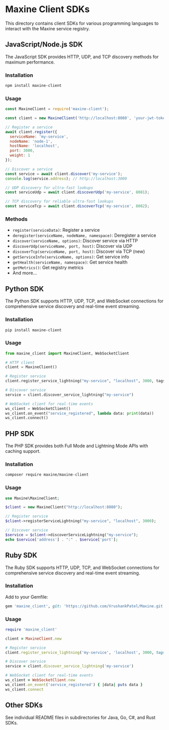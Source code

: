 # Maxine Client SDKs

This directory contains client SDKs for various programming languages to interact with the Maxine service registry.

## JavaScript/Node.js SDK

The JavaScript SDK provides HTTP, UDP, and TCP discovery methods for maximum performance.

### Installation

```bash
npm install maxine-client
```

### Usage

```javascript
const MaxineClient = require('maxine-client');

const client = new MaxineClient('http://localhost:8080', 'your-jwt-token');

// Register a service
await client.register({
  serviceName: 'my-service',
  nodeName: 'node-1',
  hostName: 'localhost',
  port: 3000,
  weight: 1
});

// Discover a service
const service = await client.discover('my-service');
console.log(service.address); // http://localhost:3000

// UDP discovery for ultra-fast lookups
const serviceUdp = await client.discoverUdp('my-service', 8081);

// TCP discovery for reliable ultra-fast lookups
const serviceTcp = await client.discoverTcp('my-service', 8082);
```

### Methods

- `register(serviceData)`: Register a service
- `deregister(serviceName, nodeName, namespace)`: Deregister a service
- `discover(serviceName, options)`: Discover service via HTTP
- `discoverUdp(serviceName, port, host)`: Discover via UDP
- `discoverTcp(serviceName, port, host)`: Discover via TCP (new)
- `getServiceInfo(serviceName, options)`: Get service info
- `getHealth(serviceName, namespace)`: Get service health
- `getMetrics()`: Get registry metrics
- And more...

## Python SDK

The Python SDK supports HTTP, UDP, TCP, and WebSocket connections for comprehensive service discovery and real-time event streaming.

### Installation

```bash
pip install maxine-client
```

### Usage

```python
from maxine_client import MaxineClient, WebSocketClient

# HTTP client
client = MaxineClient()

# Register service
client.register_service_lightning("my-service", "localhost", 3000, tags=["web"])

# Discover service
service = client.discover_service_lightning("my-service")

# WebSocket client for real-time events
ws_client = WebSocketClient()
ws_client.on_event("service_registered", lambda data: print(data))
ws_client.connect()
```

## PHP SDK

The PHP SDK provides both Full Mode and Lightning Mode APIs with caching support.

### Installation

```bash
composer require maxine/maxine-client
```

### Usage

```php
use Maxine\MaxineClient;

$client = new MaxineClient("http://localhost:8080");

// Register service
$client->registerServiceLightning("my-service", "localhost", 3000);

// Discover service
$service = $client->discoverServiceLightning("my-service");
echo $service['address'] . ":" . $service['port'];
```

## Ruby SDK

The Ruby SDK supports HTTP, UDP, TCP, and WebSocket connections for comprehensive service discovery and real-time event streaming.

### Installation

Add to your Gemfile:

```ruby
gem 'maxine_client', git: 'https://github.com/VrushankPatel/Maxine.git', glob: 'client-sdk/ruby/*.rb'
```

### Usage

```ruby
require 'maxine_client'

client = MaxineClient.new

# Register service
client.register_service_lightning('my-service', 'localhost', 3000, tags: ['web'])

# Discover service
service = client.discover_service_lightning('my-service')

# WebSocket client for real-time events
ws_client = WebSocketClient.new
ws_client.on_event('service_registered') { |data| puts data }
ws_client.connect
```

## Other SDKs

See individual README files in subdirectories for Java, Go, C#, and Rust SDKs.